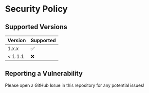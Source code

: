 # Security Policy

## Supported Versions

| Version | Supported          |
| ------- | ------------------ |
| 1.x.x   | :white_check_mark: |
| < 1.1.1 | :x:                |


## Reporting a Vulnerability
Please open a GitHub Issue in this repository for any potential issues!
